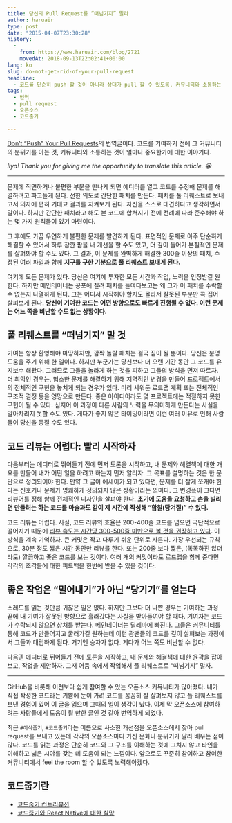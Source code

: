 ```yaml
---
title: 당신의 Pull Request를 “떠넘기지” 말라
author: haruair
type: post
date: "2015-04-07T23:30:28"
history:
  - 
    from: https://www.haruair.com/blog/2721
    movedAt: 2018-09-13T22:02:41+00:00
lang: ko
slug: do-not-get-rid-of-your-pull-request
headline:
  - 코드를 단순히 push 할 것이 아니라 상대가 pull 할 수 있도록, 커뮤니티와 소통하는 방법. 번역글.
tags:
  - 번역
  - pull request
  - 오픈소스
  - 코드줍기

---
```

[Don&#8217;t &#8220;Push&#8221; Your Pull Requests][1]의 번역글이다. 코드를 기여하기 전에 그 커뮤니티의 분위기를 아는 것, 커뮤니티와 소통하는 것이 얼마나 중요한가에 대한 이야기다.

_Ilya! Thank you for giving me the opportunity to translate this article. 😀_

* * *

문제에 직면하거나 불편한 부분을 만나게 되면 에디터를 열고 코드를 수정해 문제를 해결하려고 파고들게 된다. 선한 의도로 간단한 패치를 만든다. 패치를 풀 리퀘스트로 보내고서 의자에 편히 기대고 결과를 지켜보게 된다. 자신을 스스로 대견하다고 생각하면서 말이다. 하지만 간단한 패치라고 해도 본 코드에 합쳐지기 전에 전례에 따라 준수해야 하는 몇 가지 원칙들이 있기 마련이다.

그 후에도 가끔 우연하게 불편한 문제를 발견하게 된다. 표면적인 문제로 아주 단순하게 해결할 수 있어서 하루 잠깐 짬을 내 개선을 할 수도 있고, 더 깊이 들어가 본질적인 문제를 살펴봐야 할 수도 있다. 그 결과, 이 문제를 완벽하게 해결한 300줄 이상의 패치, 수정된 여러 파일과 함께 **지구를 구한 기분으로 풀 리퀘스트 보내게 된다.**

여기에 모든 문제가 있다. 당신은 여기에 투자한 모든 시간과 작업, 노력을 인정받길 원한다. 하지만 메인테이너는 공포에 질려 패치를 들여다보고는 왜 그가 이 패치를 수락할 수 없는지 나열하게 된다. 그는 어디서 시작해야 할지도 몰라서 잘못된 부분만 콕 집어 살펴보게 된다. **당신이 기여한 코드는 어떤 방향으로도 빠르게 진행될 수 없다. 이런 문제는 어느 쪽을 비난할 수도 없는 상황이다.**

## 풀 리퀘스트를 &#8220;떠넘기지&#8221; 말 것

기여는 항상 환영해야 마땅하지만, 깜짝 놀랄 패치는 결국 짐이 될 뿐이다. 당신은 분명 도움을 주기 위해 한 일이다. 하지만 누군가는 당신보다 더 오랜 기간 동안 그 코드를 유지보수 해왔다. 그러므로 그들을 놀라게 하는 것을 피하고 그들의 방식을 먼저 따르자. 더 최악인 경우는, 협소한 문제를 해결하기 위해 지역적인 변경을 만들어 프로젝트에서의 전체적인 구현을 놓치게 되는 경우가 있다. 미리 세워둔 로드맵 계획 또는 전체적인 구조적 결정 등을 엉망으로 만든다. 좋은 아이디어라도 몇 프로젝트에는 적절하지 못한 구현이 될 수 있다. 심지어 이 과정이 다른 사람의 노력을 무의미하게 만든다는 사실을 알아차리지 못할 수도 있다. 게다가 좋지 않은 타이밍이라면 이런 여러 이유로 인해 사람들이 당신을 등질 수도 있다.

## 코드 리뷰는 어렵다: 빨리 시작하자

다음부터는 에디터로 뛰어들기 전에 먼저 토론을 시작하고, 내 문제와 해결책에 대한 개요를 만들어 내가 어떤 일을 하려고 하는지 먼저 알리자. 그 목표를 설명하는 것은 한 문단으로 정리되어야 한다. 만약 그 글이 에세이가 되고 있다면, 문제를 더 잘게 쪼개야 한다는 신호거나 문제가 명쾌하게 정의되지 않은 상황이라는 의미다. 그 변경폭이 크다면 리뷰어를 정해 함께 전체적인 디자인을 살펴야 한다. **초기에 도움을 요청하고 손을 빌리면 만들려는 하는 코드를 마술과도 같이 제 시간에 작성해 &#8220;합칠(당겨질)&#8221; 수 있다.**

코드 리뷰는 어렵다. 사실, 코드 리뷰의 효율은 200-400줄 코드를 넘으면 극단적으로 떨어지기 때문에 [리뷰 속도는 시간당 300-500줄 미만으로 볼 것을 권장하고 있다][2]. 이 방식을 계속 기억하자. 큰 커밋은 작고 다루기 쉬운 단위로 자른다. 가장 우선되는 규칙으로, 30분 정도 짧은 시간 동안만 리뷰를 한다. 또는 200줄 보다 짧은, (똑똑하진 않더라도) 깔끔하고 좋은 코드를 보는 것이다. 여러 개의 커밋이라도 로드맵을 함께 준다면 각각의 조각들에 대한 피드백을 한번에 받을 수 있을 것이다.

## 좋은 작업은 &#8220;밀어내기&#8221;가 아닌 &#8220;당기기&#8221;를 얻는다

스레드를 읽는 것만큼 귀찮은 일은 없다. 하지만 그보다 더 나쁜 경우는 기여하는 과정 끝에 내 기여가 잘못된 방향으로 흘러갔다는 사실을 받아들여야 할 때다. 기여자는 코드가 수락되지 않으면 상처를 받는다. 메인테이너는 딜레마에 빠진다. 그들은 커뮤니티를 통해 코드가 만들어지고 굴러가길 원하는데 이런 광팬들의 코드를 깊이 살펴보는 과정에서 그들과 대립하게 된다. 거기엔 승자가 없다. 게다가 어느 쪽도 비난할 수 없다.

다음엔 에디터로 뛰어들기 전에 토론을 시작하고, 내 문제와 해결책에 대한 윤곽을 잡아보고, 작업을 제안하자. 그저 어둠 속에서 작업해서 풀 리퀘스트로 &#8220;떠넘기지&#8221; 말자.

* * *

GitHub을 비롯해 이전보다 쉽게 참여할 수 있는 오픈소스 커뮤니티가 많아졌다. 내가 직접 작성한 코드라는 기쁨에 눈이 가려 코드를 꼼꼼히 잘 살펴보지 않고 풀 리퀘스트를 보낸 경험이 있어 이 글을 읽으며 그때의 일이 생각이 났다. 이제 막 오픈소스에 참여하려는 사람들에게 도움이 될 만한 글인 것 같아 번역하게 되었다.

최근 `#이삭줍기`, `#코드줍기`라는 이름으로 사소한 개선점을 오픈소스에서 찾아 pull request를 보내고 있는데 각각의 오픈소스마다 가진 문화나 분위기가 달라 배우는 점이 많다. 코드를 읽는 과정은 단순히 코드와 그 구조를 이해하는 것에 그치지 않고 타인을 이해하고 넓은 시야를 갖는 데 도움이 되는 느낌이다. 앞으로도 꾸준히 참여하고 참여한 커뮤니티에서 feel the room 할 수 있도록 노력해야겠다.

## 코드줍기란

  * [코드줍기 컨트리뷰션][3]
  * [코드줍기와 React Native에 대한 실망][4]

 [1]: https://www.igvita.com/2011/12/19/dont-push-your-pull-requests/
 [2]: http://smartbear.com/SmartBear/media/pdfs/11_Best_Practices_for_Peer_Code_Review.pdf
 [3]: http://slides.com/krazyeom/381739
 [4]: http://www.appilogue.kr/2844566
